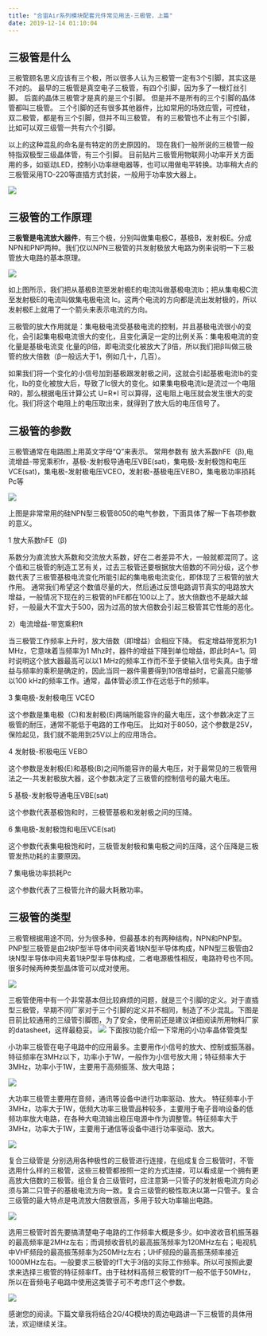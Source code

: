 ```yaml
---
title: "合宙Air系列模块配套元件常见用法-三极管，上篇"
date: 2019-12-14 01:10:04
---
```


## 三极管是什么

三极管顾名思义应该有三个极，所以很多人认为三极管一定有3个引脚，其实这是不对的。 最早的三极管是真空电子三极管，有四个引脚，因为多了一根灯丝引脚。 后面的晶体三极管才是真的是三个引脚。 但是并不是所有的三个引脚的晶体管都叫三极管。 三个引脚的还有很多其他器件，比如常用的场效应管，可控硅，双二极管，都是有三个引脚，但并不叫三极管。 有的三极管也不止有三个引脚，比如可以双三级管一共有六个引脚。

以上的这种混乱的命名是有特定的历史原因的。 现在我们一般所说的三极管一般特指双极型三级晶体管，有三个引脚。 目前贴片三极管用物联网小功率开关方面用的多，如驱动LED，控制小功率继电器等，也可以用做电平转换。功率稍大点的三极管采用TO-220等直插方式封装，一般用于功率放大器上。

![](http://doc.openluat.com/api/static/editormd/php/../uploads/5_39737.jpg)

## 三极管的工作原理

**三极管是电流放大器件**，有三个极，分别叫做集电极C，基极B，发射极E。分成NPN和PNP两种。我们仅以NPN三极管的共发射极放大电路为例来说明一下三极管放大电路的基本原理。

![](http://doc.openluat.com/api/static/editormd/php/../uploads/5_15373.jpg)

如上图所示，我们把从基极B流至发射极E的电流叫做基极电流Ib；把从集电极C流至发射极E的电流叫做集电极电流 Ic。这两个电流的方向都是流出发射极的，所以发射极E上就用了一个箭头来表示电流的方向。

三极管的放大作用就是：集电极电流受基极电流的控制，并且基极电流很小的变化，会引起集电极电流很大的变化，且变化满足一定的比例关系：集电极电流的变化量是基极电流变 化量的β倍，即电流变化被放大了β倍，所以我们把β叫做三极管的放大倍数（β一般远大于1，例如几十，几百）。

如果我们将一个变化的小信号加到基极跟发射极之间，这就会引起基极电流Ib的变化，Ib的变化被放大后，导致了Ic很大的变化。如果集电极电流Ic是流过一个电阻R的，那么根据电压计算公式 U=R*I 可以算得，这电阻上电压就会发生很大的变化。我们将这个电阻上的电压取出来，就得到了放大后的电压信号了。

## 三极管的参数

三极管通常在电路图上用英文字母“Q”来表示。 常用参数有 放大系数hFE（β),电流增益-带宽乘积fr，基极-发射极导通电压VBE(sat)，集电极-发射极饱和电压VCE(sat)，集电极-发射极电压VCEO，发射极-基极电压VEBO，集电极功率损耗Pc等

![](http://doc.openluat.com/api/static/editormd/php/../uploads/5_71711.jpg)

上图是非常常用的硅NPN型三极管8050的电气参数，下面具体了解一下各项参数的意义。


1 放大系数hFE（β)

系数分为直流放大系数和交流放大系数，好在二者差异不大，一般就都混同了。这个值和三极管的制造工艺有关，过去三极管还要根据放大倍数的不同分级，这个参数代表了三极管基极电流变化所能引起的集电极电流变化，即体现了三极管的放大作用。 通常我们希望这个数值尽量的大，然后通过反馈电路调节真实的电路放大增益，一般情况下现在的三极管的hFE都在100以上了。放大倍数也不是越大越好，一般最大不宜大于500，因为过高的放大倍数会引起三极管其它性能的恶化。

2）电流增益-带宽乘积ft

当三极管工作频率上升时，放大倍数（即增益）会相应下降。 假定增益带宽积为1 MHz，它意味着当频率为1 Mhz时，器件的增益下降到单位增益，即此时A=1。同时说明这个放大器最高可以以1 MHz的频率工作而不至于使输入信号失真。由于增益与频率的乘积是确定的，因此当同一器件需要得到10倍增益时，它最高只能够以100 kHz的频率工作。通常，晶体管必须工作在远低于ft的频率。

3 集电极-发射极电压 VCEO

这个参数是集电极（C)和发射极(E)两端所能容许的最大电压，这个参数决定了三极管的耐压，通常不能低于电路的工作电压。 比如对于8050，这个参数是25V，保险起见，我们就不能用到25V以上的应用场合。

4 发射极-积极电压 VEBO

这个参数是发射极(E)和基极(B)之间所能容许的最大电压，对于最常见的三极管用法之一-共发射极放大器，这个参数决定了三极管的控制信号的最大电压。

5 基极-发射极导通电压VBE(sat)

这个参数代表基极饱和时，三极管基极和发射极之间的压降。

6 集电极-发射极饱和电压VCE(sat)

这个参数代表集电极饱和时，三极管发射极和集电极之间的压降，这个压降是三极管发热功耗的主要原因。

7 集电极功率损耗Pc

这个参数代表了三极管允许的最大耗散功率。


## 三极管的类型

三极管根据用途不同，分为很多种，但最基本的有两种结构，NPN和PNP型。PNP型三极管是由2块P型半导体中间夹着1块N型半导体构成，NPN型三极管由2块N型半导体中间夹着1块P型半导体构成，二者电源极性相反，电路符号也不同。很多时候两种类型晶体管可以成对使用。

![](http://doc.openluat.com/api/static/editormd/php/../uploads/5_96191.jpg)

三极管使用中有一个非常基本但比较麻烦的问题，就是三个引脚的定义。对于直插型三极管，早期不同厂家对于三个引脚的定义并不相同，制造了不少混乱。下图是目前比较通用的三级管引脚图，为了安全，使用前还是建议详细阅读所用物料厂家的datasheet，这样最稳妥。
![](http://doc.openluat.com/api/static/editormd/php/../uploads/5_22090.jpg)
下面按功能介绍一下常用的小功率晶体管类型

小功率三极管在电子电路中的应用最多。主要用作小信号的放大、控制或振荡器。 特征频率在3MHz以下，功率小于1W，一般作为小信号放大用；特征频率大于3MHz，功率小于1W，主要用于高频振荡、放大电路；

![](http://doc.openluat.com/api/static/editormd/php/../uploads/5_12556.jpg)

大功率三极管主要用在音频，通讯等设备中进行功率驱动、放大。 特征频率小于3MHz，功率大于1W，低频大功率三极管品种较多，主要用于电子音响设备的低频功率放大电路，在各种大电流输出稳压电源中作为调整管。特征频率大于3MHz，功率大于1W，主要用于通信等设备中进行功率驱动、放大。

![](http://doc.openluat.com/api/static/editormd/php/../uploads/5_27452.jpg)

复合三级管是 分别选用各种极性的三极管进行连接，在组成复合三极管时，不管选用什么样的三极管，这些三极管都按照一定的方式连接，可以看成是一个拥有更高放大倍数的三极管。组合复合三级管时，应注意第一只管子的发射极电流方向必须与第二只管子的基极电流方向一致。复合三级管的极性取决以第一只管子。复合三级管的最大特点是电流放大倍数很高，多用于较大功率输出电路。

![](http://doc.openluat.com/api/static/editormd/php/../uploads/5_29864.jpg)

选用三极管时首先要搞清楚电子电路的工作频率大概是多少。如中波收音机振荡器的最高频率是2MHz左右；而调频收音机的最高振荡频率为120MHz左右；电视机中VHF频段的最高振荡频率为250MHz左右；UHF频段的最高振荡频率接近1000MHz左右。一般要求三极管的fT大于3倍的实际工作频率。所以可按照此要求来选择三极管的特征频率fT。由于硅材料高频三极管的fT一般不低于50MHz，所以在音频电子电路中使用这类管子可不考虑fT这个参数。

![](http://doc.openluat.com/api/static/editormd/php/../uploads/5_49509.jpg)

感谢您的阅读。下篇文章我将结合2G/4G模块的周边电路讲一下三极管的具体用法，欢迎继续关注。
